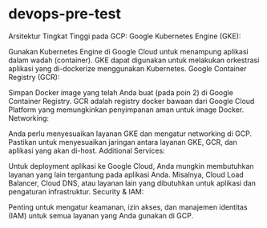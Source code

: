 # devops-pre-test


Arsitektur Tingkat Tinggi pada GCP:
Google Kubernetes Engine (GKE):

Gunakan Kubernetes Engine di Google Cloud untuk menampung aplikasi dalam wadah (container).
GKE dapat digunakan untuk melakukan orkestrasi aplikasi yang di-dockerize menggunakan Kubernetes.
Google Container Registry (GCR):

Simpan Docker image yang telah Anda buat (pada poin 2) di Google Container Registry.
GCR adalah registry docker bawaan dari Google Cloud Platform yang memungkinkan penyimpanan aman untuk image Docker.
Networking:

Anda perlu menyesuaikan layanan GKE dan mengatur networking di GCP.
Pastikan untuk menyesuaikan jaringan antara layanan GKE, GCR, dan aplikasi yang akan di-host.
Additional Services:

Untuk deployment aplikasi ke Google Cloud, Anda mungkin membutuhkan layanan yang lain tergantung pada aplikasi Anda.
Misalnya, Cloud Load Balancer, Cloud DNS, atau layanan lain yang dibutuhkan untuk aplikasi dan pengaturan infrastruktur.
Security & IAM:

Penting untuk mengatur keamanan, izin akses, dan manajemen identitas (IAM) untuk semua layanan yang Anda gunakan di GCP.

